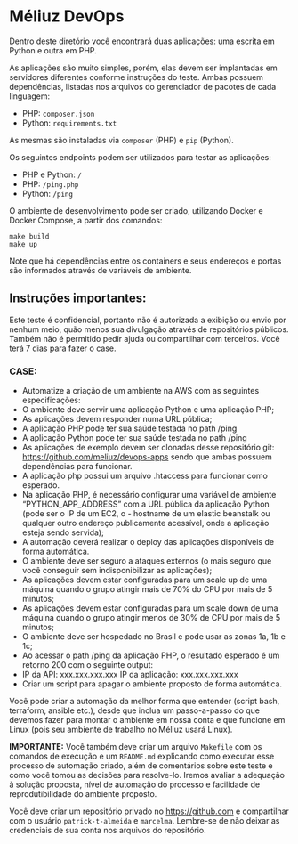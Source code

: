 # Méliuz DevOps

Dentro deste diretório você encontrará duas aplicações: uma escrita em Python e outra em PHP.

As aplicações são muito simples, porém, elas devem ser implantadas em servidores diferentes conforme instruções do teste. Ambas possuem dependências, listadas nos arquivos do gerenciador de pacotes de cada linguagem:

* PHP: `composer.json`
* Python: `requirements.txt`

As mesmas são instaladas via `composer` (PHP) e `pip` (Python).

Os seguintes endpoints podem ser utilizados para testar as aplicações:

* PHP e Python: `/`
* PHP: `/ping.php`
* Python: `/ping`

O ambiente de desenvolvimento pode ser criado, utilizando Docker e Docker Compose, a partir dos comandos:

    make build
    make up

Note que há dependências entre os containers e seus endereços e portas são informados através de variáveis de ambiente.

## Instruções importantes:
Este teste é confidencial, portanto não é autorizada a exibição ou envio por nenhum meio, quão menos sua divulgação através de repositórios públicos. Também não é permitido pedir ajuda ou compartilhar com terceiros.
Você terá 7 dias para fazer o case.

### CASE:
- Automatize a criação de um ambiente na AWS com as seguintes especificações:
- O ambiente deve servir uma aplicação Python e uma aplicação PHP;
- As aplicações devem responder numa URL pública;
- A aplicação PHP pode ter sua saúde testada no path /ping
- A aplicação Python pode ter sua saúde testada no path /ping
- As aplicações de exemplo devem ser clonadas desse repositório git: https://github.com/meliuz/devops-apps sendo que ambas possuem dependências para funcionar.
- A aplicação php possui um arquivo .htaccess para funcionar como esperado.
- Na aplicação PHP, é necessário configurar uma variável de ambiente “PYTHON_APP_ADDRESS” com a URL pública da aplicação Python (pode ser o IP de um EC2, o - hostname de um elastic beanstalk ou qualquer outro endereço publicamente acessível, onde a aplicação esteja sendo servida);
- A automação deverá realizar o deploy das aplicações disponíveis de forma automática. 
- O ambiente deve ser seguro a ataques externos (o mais seguro que você conseguir sem indisponibilizar as aplicações);
- As aplicações devem estar configuradas para um scale up de uma máquina quando o grupo atingir mais de 70% do CPU por mais de 5 minutos;
- As aplicações devem estar configuradas para um scale down de uma máquina quando o grupo atingir menos de 30% de CPU por mais de 5 minutos;
- O ambiente deve ser hospedado no Brasil e pode usar as zonas 1a, 1b e 1c;
- Ao acessar o path /ping da aplicação PHP, o resultado esperado é um retorno 200 com o seguinte output:
- IP da API: xxx.xxx.xxx.xxx IP da aplicação: xxx.xxx.xxx.xxx
- Criar um script para apagar o ambiente proposto de forma automática.

Você pode criar a automação da melhor forma que entender (script bash, terraform, ansible etc.), desde que inclua um passo-a-passo do que devemos fazer para montar o ambiente em nossa conta e que funcione em Linux (pois seu ambiente de trabalho no Méliuz usará Linux).

**IMPORTANTE:** Você também deve criar um arquivo `Makefile` com os comandos de execução e um `README.md` explicando como executar esse processo de automação criado, além de comentários sobre este teste e como você tomou as decisões para resolve-lo.
Iremos avaliar a adequação à solução proposta, nível de automação do processo e facilidade de reprodutibilidade do ambiente proposto.

Você deve criar um repositório privado no  https://github.com e compartilhar com o usuário `patrick-t-almeida` e `marcelma`.
Lembre-se de não deixar as credenciais de sua conta nos arquivos do repositório.
